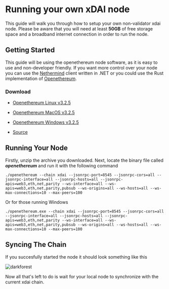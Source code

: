 # Running your own xDAI node

This guide will walk you through how to setup your own non-validator xdai node. Please be aware that you will need at least **50GB** of free storage space and a broadband internet connection in order to run the node.  

## Getting Started

This guide will be using the openethereum node software, as it is easy to use and non-developer friendly. If you want more control over your node you can use the [Nethermind](https://www.xdaichain.com/for-developers/install-xdai-client/nethermind) client written in .NET or you could use the Rust implementation of [Openethereum](https://www.xdaichain.com/for-developers/install-xdai-client/parity).

### Download

- [Openethereum Linux v3.2.5](https://github.com/openethereum/openethereum/releases/download/v3.2.5/openethereum-linux-v3.2.5.zip)

- [Openethereum MacOS v3.2.5](https://github.com/openethereum/openethereum/releases/download/v3.2.5/openethereum-macos-v3.2.5.zip)

- [Openethereum Windows v3.2.5](https://github.com/openethereum/openethereum/releases/download/v3.2.5/openethereum-windows-v3.2.5.zip)

- [Source](https://github.com/openethereum/openethereum/archive/refs/tags/v3.2.5.zip)


## Running Your Node

Firstly, unzip the archive you downloaded. Next, locate the binary file called ***openethereum*** and run it with the following command

```
./openethereum --chain xdai --jsonrpc-port=8545 --jsonrpc-cors=all --jsonrpc-interface=all --jsonrpc-hosts=all --jsonrpc-apis=web3,eth,net,parity --ws-interface=all --ws-apis=web3,eth,net,parity,pubsub --ws-origins=all --ws-hosts=all --ws-max-connections=10 --max-peers=100
```

Or for those running Windows

```
./openethereum.exe --chain xdai --jsonrpc-port=8545 --jsonrpc-cors=all --jsonrpc-interface=all --jsonrpc-hosts=all --jsonrpc-apis=web3,eth,net,parity --ws-interface=all --ws-apis=web3,eth,net,parity,pubsub --ws-origins=all --ws-hosts=all --ws-max-connections=10 --max-peers=100
```

## Syncing The Chain

If you succesfully started the node it should look something like this 

![darkforest](https://user-images.githubusercontent.com/42391793/122550961-59cc3800-d002-11eb-9aec-ce2a32eb5749.png)

Now all that's left to do is wait for your local node to synchronize with the current xdai chain. 

